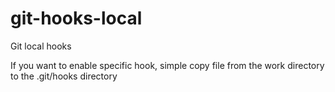# git-hooks-local
Git local hooks

If you want to enable specific hook, simple copy file from the work directory to the .git/hooks directory
